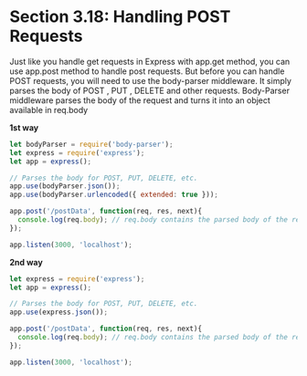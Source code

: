 # Section 3.18: Handling POST Requests

Just like you handle get requests in Express with app.get method, you can use app.post 
method to handle post requests. But before you can handle POST requests, you will 
need to use the body-parser middleware. It simply parses the body of 
POST , PUT , DELETE and other requests.
Body-Parser middleware parses the body of the request and turns it into an object 
available in req.body

**1st way**
```js
let bodyParser = require('body-parser');
let express = require('express');
let app = express();

// Parses the body for POST, PUT, DELETE, etc.
app.use(bodyParser.json());
app.use(bodyParser.urlencoded({ extended: true }));

app.post('/postData', function(req, res, next){
  console.log(req.body); // req.body contains the parsed body of the request.
});

app.listen(3000, 'localhost');
```



**2nd way**
```js
let express = require('express');
let app = express();

// Parses the body for POST, PUT, DELETE, etc.
app.use(express.json());

app.post('/postData', function(req, res, next){
  console.log(req.body); // req.body contains the parsed body of the request.
});

app.listen(3000, 'localhost');
```